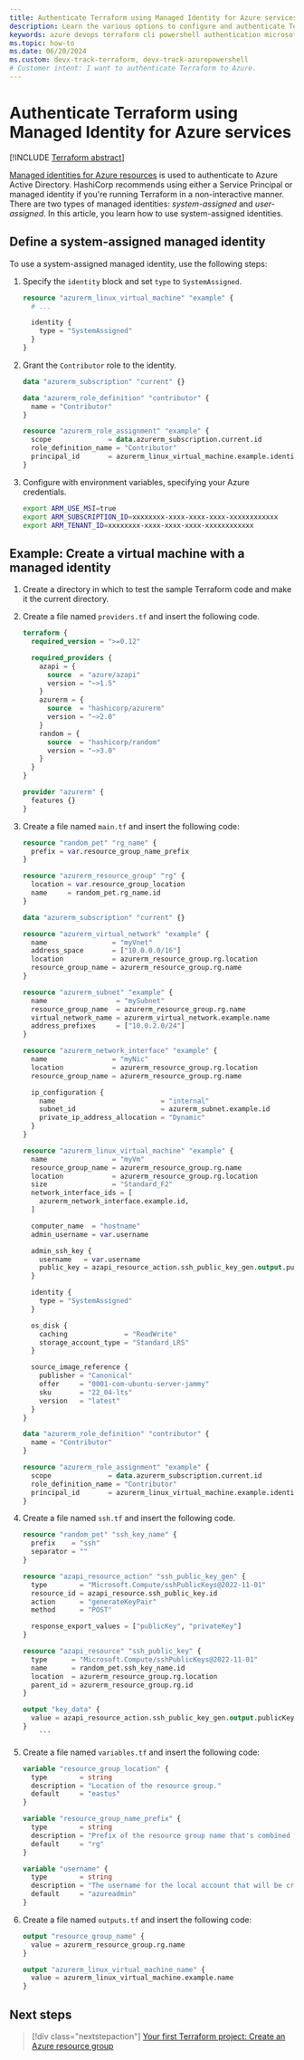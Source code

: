 ```yaml
---
title: Authenticate Terraform using Managed Identity for Azure services
description: Learn the various options to configure and authenticate Terraform to Azure using Managed Identity for Azure services
keywords: azure devops terraform cli powershell authentication microsoft account subscription environment variables provider block
ms.topic: how-to
ms.date: 06/20/2024
ms.custom: devx-track-terraform, devx-track-azurepowershell
# Customer intent: I want to authenticate Terraform to Azure.
---
```


# Authenticate Terraform using Managed Identity for Azure services

[!INCLUDE [Terraform abstract](./includes/abstract.md)]

[Managed identities for Azure resources](/entra/identity/managed-identities-azure-resources/overview) is used to authenticate to Azure Active Directory. HashiCorp recommends using either a Service Principal or managed identity if you're running Terraform in a non-interactive manner. There are two types of managed identities: *system-assigned* and *user-assigned*. In this article, you learn how to use system-assigned identities.

## Define a system-assigned managed identity

To use a system-assigned managed identity, use the following steps:

1. Specify the `identity` block and set `type` to `SystemAssigned`.

    ```terraform
    resource "azurerm_linux_virtual_machine" "example" {
      # ...
    
      identity {
        type = "SystemAssigned"
      }
    }
    ```

1. Grant the `Contributor` role to the identity.

    ```terraform
    data "azurerm_subscription" "current" {}

    data "azurerm_role_definition" "contributor" {
      name = "Contributor"
    }
    
    resource "azurerm_role_assignment" "example" {
      scope              = data.azurerm_subscription.current.id
      role_definition_name = "Contributor"
      principal_id       = azurerm_linux_virtual_machine.example.identity[0].principal_id
    }
    ```

1. Configure with environment variables, specifying your Azure credentials.

    ```bash
    export ARM_USE_MSI=true
    export ARM_SUBSCRIPTION_ID=xxxxxxxx-xxxx-xxxx-xxxx-xxxxxxxxxxxx
    export ARM_TENANT_ID=xxxxxxxx-xxxx-xxxx-xxxx-xxxxxxxxxxxx
    ```

## Example: Create a virtual machine with a managed identity

1. Create a directory in which to test the sample Terraform code and make it the current directory.

1. Create a file named `providers.tf` and insert the following code.

    ```terraform
    terraform {
      required_version = ">=0.12"
    
      required_providers {
        azapi = {
          source  = "azure/azapi"
          version = "~>1.5"
        }
        azurerm = {
          source  = "hashicorp/azurerm"
          version = "~>2.0"
        }
        random = {
          source  = "hashicorp/random"
          version = "~>3.0"
        }
      }
    }
    
    provider "azurerm" {
      features {}
    }
    ```

1. Create a file named `main.tf` and insert the following code:

    ```terraform
    resource "random_pet" "rg_name" {
      prefix = var.resource_group_name_prefix
    }
    
    resource "azurerm_resource_group" "rg" {
      location = var.resource_group_location
      name     = random_pet.rg_name.id
    }
    
    data "azurerm_subscription" "current" {}
    
    resource "azurerm_virtual_network" "example" {
      name                = "myVnet"
      address_space       = ["10.0.0.0/16"]
      location            = azurerm_resource_group.rg.location
      resource_group_name = azurerm_resource_group.rg.name
    }
    
    resource "azurerm_subnet" "example" {
      name                 = "mySubnet"
      resource_group_name  = azurerm_resource_group.rg.name
      virtual_network_name = azurerm_virtual_network.example.name
      address_prefixes     = ["10.0.2.0/24"]
    }
    
    resource "azurerm_network_interface" "example" {
      name                = "myNic"
      location            = azurerm_resource_group.rg.location
      resource_group_name = azurerm_resource_group.rg.name
    
      ip_configuration {
        name                          = "internal"
        subnet_id                     = azurerm_subnet.example.id
        private_ip_address_allocation = "Dynamic"
      }
    }
    
    resource "azurerm_linux_virtual_machine" "example" {
      name                = "myVm"
      resource_group_name = azurerm_resource_group.rg.name
      location            = azurerm_resource_group.rg.location
      size                = "Standard_F2"
      network_interface_ids = [
        azurerm_network_interface.example.id,
      ]
    
      computer_name  = "hostname"
      admin_username = var.username
    
      admin_ssh_key {
        username   = var.username
        public_key = azapi_resource_action.ssh_public_key_gen.output.publicKey
      }
    
      identity {
        type = "SystemAssigned"
      }
    
      os_disk {
        caching              = "ReadWrite"
        storage_account_type = "Standard_LRS"
      }
    
      source_image_reference {
        publisher = "Canonical"
        offer     = "0001-com-ubuntu-server-jammy"
        sku       = "22_04-lts"
        version   = "latest"
      }
    }
    
    data "azurerm_role_definition" "contributor" {
      name = "Contributor"
    }
    
    resource "azurerm_role_assignment" "example" {
      scope              = data.azurerm_subscription.current.id
      role_definition_name = "Contributor"
      principal_id       = azurerm_linux_virtual_machine.example.identity[0].principal_id
    }
    ```

1. Create a file named `ssh.tf` and insert the following code.

    ```terraform
    resource "random_pet" "ssh_key_name" {
      prefix    = "ssh"
      separator = ""
    }
    
    resource "azapi_resource_action" "ssh_public_key_gen" {
      type        = "Microsoft.Compute/sshPublicKeys@2022-11-01"
      resource_id = azapi_resource.ssh_public_key.id
      action      = "generateKeyPair"
      method      = "POST"
    
      response_export_values = ["publicKey", "privateKey"]
    }
    
    resource "azapi_resource" "ssh_public_key" {
      type      = "Microsoft.Compute/sshPublicKeys@2022-11-01"
      name      = random_pet.ssh_key_name.id
      location  = azurerm_resource_group.rg.location
      parent_id = azurerm_resource_group.rg.id
    }
    
    output "key_data" {
      value = azapi_resource_action.ssh_public_key_gen.output.publicKey
    }
        ```

1. Create a file named `variables.tf` and insert the following code:

    ```terraform
    variable "resource_group_location" {
      type        = string
      description = "Location of the resource group."
      default     = "eastus"
    }
    
    variable "resource_group_name_prefix" {
      type        = string
      description = "Prefix of the resource group name that's combined with a random ID so name is unique in your Azure subscription."
      default     = "rg"
    }
    
    variable "username" {
      type        = string
      description = "The username for the local account that will be created on the new VM."
      default     = "azureadmin"
    }
    ```

1. Create a file named `outputs.tf` and insert the following code:

    ```terraform
    output "resource_group_name" {
      value = azurerm_resource_group.rg.name
    }
    
    output "azurerm_linux_virtual_machine_name" {
      value = azurerm_linux_virtual_machine.example.name
    }
    ```

## Next steps

> [!div class="nextstepaction"]
> [Your first Terraform project: Create an Azure resource group](create-resource-group.md)